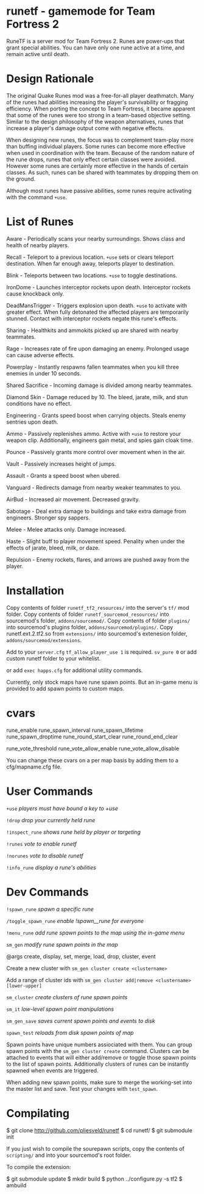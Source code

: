 runetf - gamemode for Team Fortress 2
=================

RuneTF is a server mod for Team Fortress 2. Runes are power-ups that grant special abilities. You can have only one rune active at a time, and remain active until death.


Design Rationale
======
The original Quake Runes mod was a free-for-all player deathmatch. Many of the runes had abilities increasing the player's survivability or fragging efficiency. When porting the concept to Team Fortress, it became apparent that some of the runes were too strong in a team-based objective setting. Similar to the design philosophy of the weapon alternatives, runes that increase a player's damage output come with negative effects.

When designing new runes, the focus was to complement team-play more than buffing individual players. Some runes can become more effective when used in coordination with the team. Because of the random nature of the rune drops, runes that only effect certain classes were avoided. However some runes are certainly more effective in the hands of certain classes. As such, runes can be shared with teammates by dropping them on the ground.

Although most runes have passive abilities, some runes require activating with the command `+use`.


List of Runes
=======

Aware - Periodically scans your nearby surroundings. Shows class and health of nearby players.

Recall - Teleport to a previous location. `+use` sets or clears teleport destination. When far enough away, teleports player to destination.

Blink - Teleports between two locations. `+use` to toggle destinations.

IronDome - Launches interceptor rockets upon death. Interceptor rockets cause knockback only.

DeadMansTrigger - Triggers explosion upon death. `+use` to activate with greater effect. When fully detonated the affected players are temporarily stunned. Contact with interceptor rockets negate this rune's effects.

Sharing - Healthkits and ammokits picked up are shared with nearby teammates.

Rage - Increases rate of fire upon damaging an enemy. Prolonged usage can cause adverse effects.

Powerplay - Instantly respawns fallen teammates when you kill three enemies in under 10 seconds.

Shared Sacrifice - Incoming damage is divided among nearby teammates.

Diamond Skin - Damage reduced by 10. The bleed, jarate, milk, and stun conditions have no effect.

Engineering - Grants speed boost when carrying objects. Steals enemy sentries upon death.

Ammo - Passively replenishes ammo. Active with `+use` to restore your weapon clip. Additionally, engineers gain metal, and spies gain cloak time.

Pounce - Passively grants more control over movement when in the air.

Vault - Passively increases height of jumps.

Assault - Grants a speed boost when ubered.

Vanguard - Redirects damage from nearby weaker teammates to you.

AirBud - Increased air movement. Decreased gravity.

Sabotage - Deal extra damage to buildings and take extra damage from engineers. Stronger spy sappers.

Melee - Melee attacks only. Damage increased.

Haste - Slight buff to player movement speed. Penality when under the effects of jarate, bleed, milk, or daze.

Repulsion - Enemy rockets, flares, and arrows are pushed away from the player.



Installation
=====
Copy contents of folder ``runetf_tf2_resources/`` into the server's ``tf/`` mod folder.
Copy contents of folder ``runetf_sourcemod_resources/`` into sourcemod's folder, ``addons/sourcemod/``.
Copy contents of folder ``plugins/`` into sourcemod's plugins folder, ``addons/sourcemod/plugins/``.
Copy runetf.ext.2.tf2.so from ``extensions/`` into sourcemod's extenesion folder, ``addons/sourcemod/extensions``.

Add to your `server.cfg` 
`tf_allow_player_use 1` is required.
`sv_pure 0`  or add custom runetf folder to your whitelist.

or add `exec happs.cfg` for additional utility commands.

Currently, only stock maps have rune spawn points.  But an in-game menu is provided to add spawn points to custom maps.


cvars
===

rune_enable
rune_spawn_interval
rune_spawn_lifetime
rune_spawn_droptime
rune_round_start_clear
rune_round_end_clear

rune_vote_threshold
rune_vote_allow_enable
rune_vote_allow_disable


You can change these cvars on a per map basis by adding them to a cfg/mapname.cfg file.


User Commands
===
``+use`` _players must have bound a key to +use_

``!drop`` _drop your currently held rune_

``!inspect_rune`` _shows rune held by player or targeting_

``!runes`` _vote to enable runetf_

``!norunes`` _vote to disable runetf_

``!info_rune`` _display a rune's abilities_


Dev Commands
===

``!spawn_rune`` _spawn a specific rune_

``/toggle_spawn_rune`` _enable !spawn__rune for everyone_

``!menu_rune`` _add rune spawn points to the map using the in-game menu_

``sm_gen``  _modify rune spawn points in the map_

@args create, display, set, merge, load, drop, cluster, event

Create a new cluster with `sm_gen cluster create <clustername>`

Add a range of cluster ids with `sm_gen cluster add|remove <clustername> [lower-upper]`

``sm_cluster`` _create clusters of rune spawn points_

``sm_it`` _low-level spawn point manipulations_

``sm_gen_save`` _saves current spawn points and events to disk_

``spawn_test`` _reloads from disk spawn points of map_

Spawn points have unique numbers assiociated with them.  You can group spawn points with the `sm_gen cluster create` command.  Clusters can be attached to events that will either add/remove or toggle those spawn points to the list of spawn points.  Additionally clusters of runes can be instantly spawned when events are triggered.

When adding new spawn points, make sure to merge the working-set into the master list and save.  Test your changes with `test_spawn`.

Compilating
===

$ git clone http://github.com/pliesveld/runetf
$ cd runetf/
$ git submodule init

If you just wish to compile the sourepawn scripts, copy the contents of ``scripting/`` and into your sourcemod's root folder.

To compile the extension:

$ git submodule update
$ mkdir build
$ python ../configure.py -s tf2
$ ambuild
